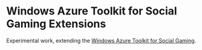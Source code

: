 # Windows Azure Toolkit for Social Gaming Extensions

Experimental work, extending the [Windows Azure Toolkit for Social Gaming](http://watgames.codeplex.com/).
